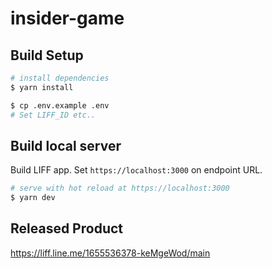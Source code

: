 # insider-game

## Build Setup

```bash
# install dependencies
$ yarn install

$ cp .env.example .env
# Set LIFF_ID etc..
```

## Build local server

Build LIFF app. Set `https://localhost:3000` on endpoint URL.

```bash
# serve with hot reload at https://localhost:3000
$ yarn dev
```

## Released Product

https://liff.line.me/1655536378-keMgeWod/main
